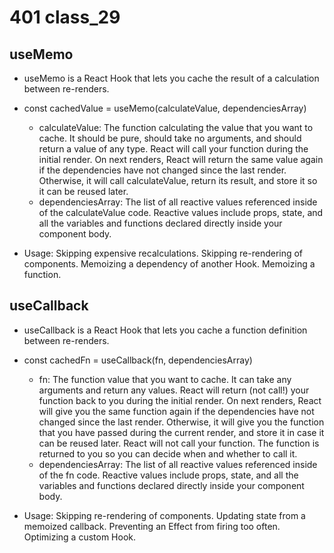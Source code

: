 # 401 class_29

## useMemo

- useMemo is a React Hook that lets you cache the result of a calculation between re-renders.

- const cachedValue = useMemo(calculateValue, dependenciesArray)
  - calculateValue: The function calculating the value that you want to cache. It should be pure, should take no arguments, and should return a value of any type. React will call your function during the initial render. On next renders, React will return the same value again if the dependencies have not changed since the last render. Otherwise, it will call calculateValue, return its result, and store it so it can be reused later.
  - dependenciesArray: The list of all reactive values referenced inside of the calculateValue code. Reactive values include props, state, and all the variables and functions declared directly inside your component body.  

- Usage: Skipping expensive recalculations. Skipping re-rendering of components. Memoizing a dependency of another Hook. Memoizing a function.

## useCallback

- useCallback is a React Hook that lets you cache a function definition between re-renders.

- const cachedFn = useCallback(fn, dependenciesArray)
  - fn: The function value that you want to cache. It can take any arguments and return any values. React will return (not call!) your function back to you during the initial render. On next renders, React will give you the same function again if the dependencies have not changed since the last render. Otherwise, it will give you the function that you have passed during the current render, and store it in case it can be reused later. React will not call your function. The function is returned to you so you can decide when and whether to call it.
  - dependenciesArray: The list of all reactive values referenced inside of the fn code. Reactive values include props, state, and all the variables and functions declared directly inside your component body.
 
- Usage: Skipping re-rendering of components. Updating state from a memoized callback. Preventing an Effect from firing too often. Optimizing a custom Hook.
